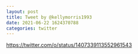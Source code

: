 ```yaml
--- 
layout: post 
title: Tweet by @kellymorris1993 
date: 2021-06-22 1624370788 
categories: twitter 
--- 
```

https://twitter.com/o/status/1407339113552961543